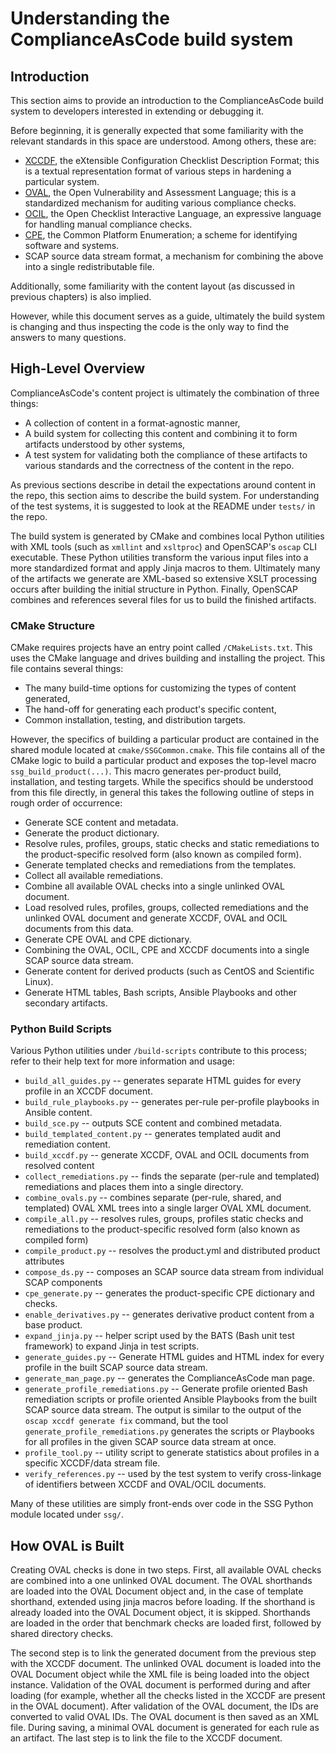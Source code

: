 # Understanding the ComplianceAsCode build system

## Introduction

This section aims to provide an introduction to the ComplianceAsCode build
system to developers interested in extending or debugging it.

Before beginning, it is generally expected that some familiarity with the
relevant standards in this space are understood. Among others, these are:

- [XCCDF](https://csrc.nist.gov/projects/security-content-automation-protocol/specifications/xccdf),
  the eXtensible Configuration Checklist Description Format; this is a
  textual representation format of various steps in hardening a particular
  system.
- [OVAL](https://oval.cisecurity.org/), the Open Vulnerability and Assessment
  Language; this is a standardized mechanism for auditing various compliance
  checks.
- [OCIL](https://csrc.nist.gov/projects/security-content-automation-protocol/specifications/ocil),
  the Open Checklist Interactive Language, an expressive language for
  handling manual compliance checks.
- [CPE](https://nvd.nist.gov/products/cpe), the Common Platform Enumeration;
  a scheme for identifying software and systems.
- SCAP source data stream format, a mechanism for combining the above into a single
  redistributable file.

Additionally, some familiarity with the content layout (as discussed in
previous chapters) is also implied.

However, while this document serves as a guide, ultimately the build system
is changing and thus inspecting the code is the only way to find the answers
to many questions.


## High-Level Overview

ComplianceAsCode's content project is ultimately the combination of three
things:

- A collection of content in a format-agnostic manner,
- A build system for collecting this content and combining it to form
  artifacts understood by other systems,
- A test system for validating both the compliance of these artifacts
  to various standards and the correctness of the content in the repo.

As previous sections describe in detail the expectations around content in the
repo, this section aims to describe the build system. For understanding of the
test systems, it is suggested to look at the README under `tests/` in the
repo.

The build system is generated by CMake and combines local Python utilities
with XML tools (such as `xmllint` and `xsltproc`) and OpenSCAP's `oscap`
CLI executable. These Python utilities transform the various input files
into a more standardized format and apply Jinja macros to them. Ultimately
many of the artifacts we generate are XML-based so extensive XSLT processing
occurs after building the initial structure in Python. Finally, OpenSCAP
combines and references several files for us to build the finished artifacts.


### CMake Structure

CMake requires projects have an entry point called `/CMakeLists.txt`. This
uses the CMake language and drives building and installing the project. This
file contains several things:

- The many build-time options for customizing the types of content generated,
- The hand-off for generating each product's specific content,
- Common installation, testing, and distribution targets.

However, the specifics of building a particular product are contained in the
shared module located at `cmake/SSGCommon.cmake`. This file contains all of
the CMake logic to build a particular product and exposes the top-level macro
`ssg_build_product(...)`. This macro generates per-product build, installation,
and testing targets. While the specifics should be understood from this file
directly, in general this takes the following outline of steps in rough order
of occurrence:

- Generate SCE content and metadata.
- Generate the product dictionary.
- Resolve rules, profiles, groups, static checks and static remediations to the product-specific resolved form (also known as compiled form).
- Generate templated checks and remediations from the templates.
- Collect all available remediations.
- Combine all available OVAL checks into a single unlinked OVAL document.
- Load resolved rules, profiles, groups, collected remediations and the unlinked OVAL document and generate XCCDF, OVAL and OCIL documents from this data.
- Generate CPE OVAL and CPE dictionary.
- Combining the OVAL, OCIL, CPE and XCCDF documents into a single SCAP source data stream.
- Generate content for derived products (such as CentOS and Scientific Linux).
- Generate HTML tables, Bash scripts, Ansible Playbooks and other secondary artifacts.

### Python Build Scripts

Various Python utilities under `/build-scripts` contribute to this process;
refer to their help text for more information and usage:

- `build_all_guides.py` -- generates separate HTML guides for every profile
  in an XCCDF document.
- `build_rule_playbooks.py` -- generates per-rule per-profile playbooks in
  Ansible content.
- `build_sce.py` -- outputs SCE content and combined metadata.
- `build_templated_content.py` -- generates templated audit and remediation
  content.
- `build_xccdf.py` -- generate XCCDF, OVAL and OCIL documents from resolved content
- `collect_remediations.py` -- finds the separate (per-rule and templated)
  remediations and places them into a single directory.
- `combine_ovals.py` -- combines separate (per-rule, shared, and templated) OVAL XML trees into a single larger OVAL XML document.
- `compile_all.py` -- resolves rules, groups, profiles static checks and remediations to the product-specific resolved form (also known as compiled form)
- `compile_product.py` -- resolves the product.yml and distributed product attributes
- `compose_ds.py` -- composes an SCAP source data stream from individual
  SCAP components
- `cpe_generate.py` -- generates the product-specific CPE dictionary and
  checks.
- `enable_derivatives.py` -- generates derivative product content from a
  base product.
- `expand_jinja.py` -- helper script used by the BATS (Bash unit test
  framework) to expand Jinja in test scripts.
- `generate_guides.py` -- Generate HTML guides and HTML index for every profile in the built SCAP source data stream.
- `generate_man_page.py` -- generates the ComplianceAsCode man page.
- `generate_profile_remediations.py` -- Generate profile oriented Bash remediation scripts or profile oriented Ansible Playbooks from the built SCAP source data stream. The output is similar to the output of the `oscap xccdf generate fix` command, but the tool `generate_profile_remediations.py` generates the scripts or Playbooks for all profiles in the given SCAP source data stream at once.
- `profile_tool.py` -- utility script to generate statistics about profiles
  in a specific XCCDF/data stream file.
- `verify_references.py` -- used by the test system to verify cross-linkage
  of identifiers between XCCDF and OVAL/OCIL documents.

Many of these utilities are simply front-ends over code in the SSG Python
module located under `ssg/`.

## How OVAL is Built

Creating OVAL checks is done in two steps.
First, all available OVAL checks are combined into a one unlinked OVAL document.
The OVAL shorthands are loaded into the OVAL Document object and, in the case of template shorthand, extended using jinja macros before loading.
If the shorthand is already loaded into the OVAL Document object, it is skipped.
Shorthands are loaded in the order that benchmark checks are loaded first, followed by shared directory checks.

The second step is to link the generated document from the previous step with the XCCDF document.
The unlinked OVAL document is loaded into the OVAL Document object while the XML file is being loaded into the object instance.
Validation of the OVAL document is performed during and after loading (for example, whether all the checks listed in the XCCDF are present in the OVAL document).
After validation of the OVAL document, the IDs are converted to valid OVAL IDs.
The OVAL document is then saved as an XML file. During saving, a minimal OVAL document is generated for each rule as an artifact.
The last step is to link the file to the XCCDF document.
